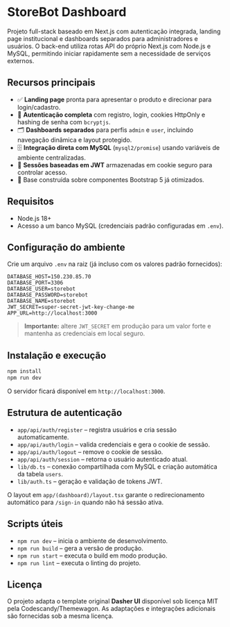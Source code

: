 # StoreBot Dashboard

Projeto full-stack baseado em Next.js com autenticação integrada, landing page institucional e dashboards separados para administradores e usuários. O back-end utiliza rotas API do próprio Next.js com Node.js e MySQL, permitindo iniciar rapidamente sem a necessidade de serviços externos.

## Recursos principais

- ✅ **Landing page** pronta para apresentar o produto e direcionar para login/cadastro.
- 🔐 **Autenticação completa** com registro, login, cookies HttpOnly e hashing de senha com `bcryptjs`.
- 🗂️ **Dashboards separados** para perfis `admin` e `user`, incluindo navegação dinâmica e layout protegido.
- 🗄️ **Integração direta com MySQL** (`mysql2/promise`) usando variáveis de ambiente centralizadas.
- 🍪 **Sessões baseadas em JWT** armazenadas em cookie seguro para controlar acesso.
- 🎨 Base construída sobre componentes Bootstrap 5 já otimizados.

## Requisitos

- Node.js 18+
- Acesso a um banco MySQL (credenciais padrão configuradas em `.env`).

## Configuração do ambiente

Crie um arquivo `.env` na raiz (já incluso com os valores padrão fornecidos):

```env
DATABASE_HOST=150.230.85.70
DATABASE_PORT=3306
DATABASE_USER=storebot
DATABASE_PASSWORD=storebot
DATABASE_NAME=storebot
JWT_SECRET=super-secret-jwt-key-change-me
APP_URL=http://localhost:3000
```

> **Importante:** altere `JWT_SECRET` em produção para um valor forte e mantenha as credenciais em local seguro.

## Instalação e execução

```bash
npm install
npm run dev
```

O servidor ficará disponível em `http://localhost:3000`.

## Estrutura de autenticação

- `app/api/auth/register` – registra usuários e cria sessão automaticamente.
- `app/api/auth/login` – valida credenciais e gera o cookie de sessão.
- `app/api/auth/logout` – remove o cookie de sessão.
- `app/api/auth/session` – retorna o usuário autenticado atual.
- `lib/db.ts` – conexão compartilhada com MySQL e criação automática da tabela `users`.
- `lib/auth.ts` – geração e validação de tokens JWT.

O layout em `app/(dashboard)/layout.tsx` garante o redirecionamento automático para `/sign-in` quando não há sessão ativa.

## Scripts úteis

- `npm run dev` – inicia o ambiente de desenvolvimento.
- `npm run build` – gera a versão de produção.
- `npm run start` – executa o build em modo produção.
- `npm run lint` – executa o linting do projeto.

## Licença

O projeto adapta o template original **Dasher UI** disponível sob licença MIT pela Codescandy/Themewagon. As adaptações e integrações adicionais são fornecidas sob a mesma licença.
